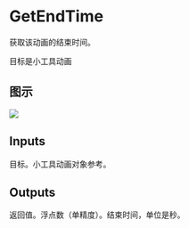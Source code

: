 # GetEndTime

获取该动画的结束时间。

目标是小工具动画

## 图示

![]($-20221218-17495031.png)

## Inputs

目标。小工具动画对象参考。 

## Outputs

返回值。浮点数（单精度）。结束时间，单位是秒。
